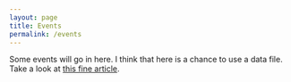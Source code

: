 ```yaml
---
layout: page
title: Events
permalink: /events
---
```


Some events will go in here. I think that here is a chance to use a data file. Take a look at [this fine article](http://www.nickadams.co.uk/static/jekyll/calendar/event/2016/10/18/event-calendar-in-jekyll.html).
